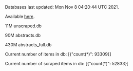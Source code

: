 Databases last updated: Mon Nov  8 04:20:44 UTC 2021. 

Available [here](https://github.com/cbeauhilton/ash-db/releases).

11M	unscraped.db

90M	abstracts.db

430M	abstracts_full.db

Current number of items in db:
[{"count(*)": 93309}]

Current number of scraped items in db:
[{"count(*)": 52833}]
